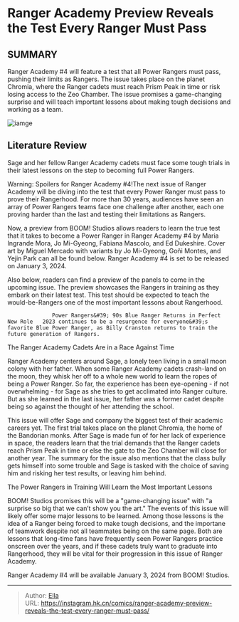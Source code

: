 # Ranger Academy Preview Reveals the Test Every Ranger Must Pass


## SUMMARY 



  Ranger Academy #4 will feature a test that all Power Rangers must pass, pushing their limits as Rangers.   The issue takes place on the planet Chromia, where the Ranger cadets must reach Prism Peak in time or risk losing access to the Zeo Chamber.   The issue promises a game-changing surprise and will teach important lessons about making tough decisions and working as a team.  

![iamge](https://static1.srcdn.com/wordpress/wp-content/uploads/2023/12/power-rangers-feature-ranger-academy-4.jpg)

## Literature Review

Sage and her fellow Ranger Academy cadets must face some tough trials in their latest lessons on the step to becoming full Power Rangers.




Warning: Spoilers for Ranger Academy #4!The next issue of Ranger Academy will be diving into the test that every Power Ranger must pass to prove their Rangerhood. For more than 30 years, audiences have seen an array of Power Rangers teams face one challenge after another, each one proving harder than the last and testing their limitations as Rangers.




Now, a preview from BOOM! Studios allows readers to learn the true test that it takes to become a Power Ranger in Ranger Academy #4 by Maria Ingrande Mora, Jo Mi-Gyeong, Fabiana Mascolo, and Ed Dukeshire. Cover art by Miguel Mercado with variants by Jo Mi-Gyeong, Goñi Montes, and Yejin Park can all be found below. Ranger Academy #4 is set to be released on January 3, 2024.

         

Also below, readers can find a preview of the panels to come in the upcoming issue. The preview showcases the Rangers in training as they embark on their latest test. This test should be expected to teach the would-be-Rangers one of the most important lessons about Rangerhood.

                  Power Rangers&#39; 90s Blue Ranger Returns in Perfect New Role   2023 continues to be a resurgence for everyone&#39;s favorite Blue Power Ranger, as Billy Cranston returns to train the future generation of Rangers.   





 The Ranger Academy Cadets Are in a Race Against Time 
         

Ranger Academy centers around Sage, a lonely teen living in a small moon colony with her father. When some Ranger Academy cadets crash-land on the moon, they whisk her off to a whole new world to learn the ropes of being a Power Ranger. So far, the experience has been eye-opening - if not overwhelming - for Sage as she tries to get acclimated into Ranger culture. But as she learned in the last issue, her father was a former cadet despite being so against the thought of her attending the school.

This issue will offer Sage and company the biggest test of their academic careers yet. The first trial takes place on the planet Chromia, the home of the Bandorian monks. After Sage is made fun of for her lack of experience in space, the readers learn that the trial demands that the Ranger cadets reach Prism Peak in time or else the gate to the Zeo Chamber will close for another year. The summary for the issue also mentions that the class bully gets himself into some trouble and Sage is tasked with the choice of saving him and risking her test results, or leaving him behind.






 The Power Rangers in Training Will Learn the Most Important Lessons 
          

BOOM! Studios promises this will be a &#34;game-changing issue&#34; with &#34;a surprise so big that we can’t show you the art.&#34; The events of this issue will likely offer some major lessons to be learned. Among those lessons is the idea of a Ranger being forced to make tough decisions, and the importane of teamwork despite not all teammates being on the same page. Both are lessons that long-time fans have frequently seen Power Rangers practice onscreen over the years, and if these cadets truly want to graduate into Rangerhood, they will be vital for their progression in this issue of Ranger Academy.



Ranger Academy #4 will be available January 3, 2024 from BOOM! Studios.









---

> Author: [Ella](https://instagram.hk.cn/)  
> URL: https://instagram.hk.cn/comics/ranger-academy-preview-reveals-the-test-every-ranger-must-pass/  

